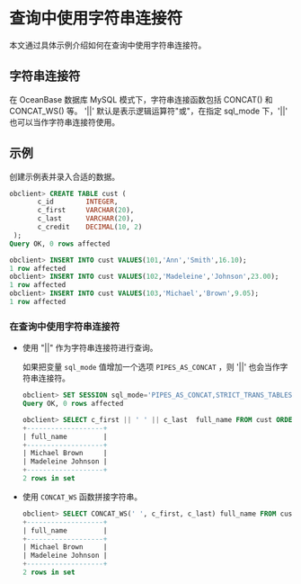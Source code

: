 # 查询中使用字符串连接符

本文通过具体示例介绍如何在查询中使用字符串连接符。

## 字符串连接符

在 OceanBase 数据库 MySQL 模式下，字符串连接函数包括 CONCAT() 和 CONCAT_WS() 等。 '\|\|' 默认是表示逻辑运算符"或"，在指定 sql_mode 下，'\|\|' 也可以当作字符串连接符使用。

## 示例

创建示例表并录入合适的数据。

```sql
obclient> CREATE TABLE cust (
       c_id        INTEGER,
       c_first     VARCHAR(20),
       c_last      VARCHAR(20),
       c_credit    DECIMAL(10, 2)
 );
Query OK, 0 rows affected

obclient> INSERT INTO cust VALUES(101,'Ann','Smith',16.10);
1 row affected
obclient> INSERT INTO cust VALUES(102,'Madeleine','Johnson',23.00);
1 row affected
obclient> INSERT INTO cust VALUES(103,'Michael','Brown',9.05);
1 row affected
```

### 在查询中使用字符串连接符

* 使用 "\|\|" 作为字符串连接符进行查询。

  如果把变量 `sql_mode` 值增加一个选项 `PIPES_AS_CONCAT` ，则 '\|\|' 也会当作字符串连接符。

  ```sql
  obclient> SET SESSION sql_mode='PIPES_AS_CONCAT,STRICT_TRANS_TABLES,STRICT_ALL_TABLES';
  Query OK, 0 rows affected

  obclient> SELECT c_first || ' ' || c_last  full_name FROM cust ORDER BY c_last LIMIT 2;
  +-------------------+
  | full_name         |
  +-------------------+
  | Michael Brown     |
  | Madeleine Johnson |
  +-------------------+
  2 rows in set
  ```

* 使用 `CONCAT_WS` 函数拼接字符串。

  ```sql
  obclient> SELECT CONCAT_WS(' ', c_first, c_last) full_name FROM cust ORDER BY c_last LIMIT 2;
  +-------------------+
  | full_name         |
  +-------------------+
  | Michael Brown     |
  | Madeleine Johnson |
  +-------------------+
  2 rows in set
  ```
